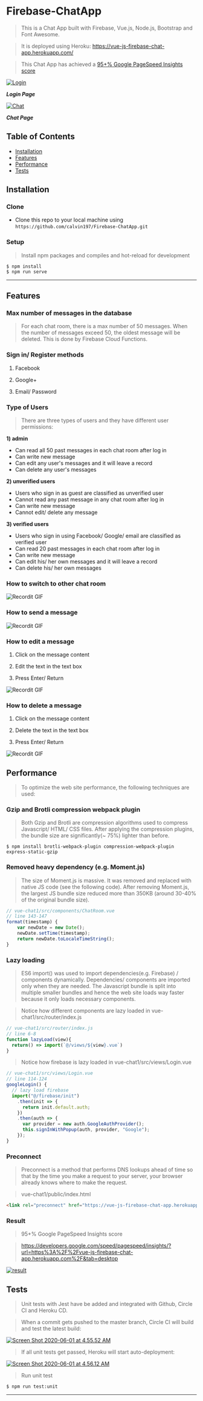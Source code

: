 # Firebase-ChatApp

> This is a Chat App built with Firebase, Vue.js, Node.js, Bootstrap and Font Awesome.

> It is deployed using Heroku: <a href="https://vue-js-firebase-chat-app.herokuapp.com/">https://vue-js-firebase-chat-app.herokuapp.com/</a>

> This Chat App has achieved a <a href="https://developers.google.com/speed/pagespeed/insights/?url=https%3A%2F%2Fvue-js-firebase-chat-app.herokuapp.com%2F&tab=desktop">95+% Google PageSpeed Insights score </a>

<a href="https://www.flickr.com/photos/188674698@N05/49957567913/in/dateposted-public/"><img src="https://live.staticflickr.com/65535/49957567913_85dce131be_b.jpg" title="Login"></a>

***Login Page***

<a href="https://www.flickr.com/photos/188674698@N05/49958065786/in/dateposted-public/"><img src="https://live.staticflickr.com/65535/49958065786_73651d02c1_b.jpg" title="Chat"></a>

***Chat Page***

## Table of Contents

- [Installation](#installation)
- [Features](#features)
- [Performance](#performance)
- [Tests](#tests)

## Installation

### Clone

- Clone this repo to your local machine using `https://github.com/calvin197/Firebase-ChatApp.git`

### Setup

> Install npm packages and compiles and hot-reload for development

```shell
$ npm install
$ npm run serve

```

---

## Features

### Max number of messages in the database

> For each chat room, there is a max number of 50 messages. When the number of messages exceed 50, the oldest message will be deleted. This is done by Firebase Cloud Functions.

### Sign in/ Register methods

1) Facebook

2) Google+

3) Email/ Password

### Type of Users

> There are three types of users and they have different user permissions: 

**1) admin**
- Can read all 50 past messages in each chat room after log in
- Can write new message
- Can edit any user's messages and it will leave a record
- Can delete any user's messages

**2) unverified users**
- Users who sign in as guest are classified as unverified user
- Cannot read any past message in any chat room after log in
- Can write new message
- Cannot edit/ delete any message

**3) verified users**
- Users who sign in using Facebook/ Google/ email are classified as verified user
- Can read 20 past messages in each chat room after log in
- Can write new message
- Can edit his/ her own messages and it will leave a record
- Can delete his/ her own messages

### How to switch to other chat room

![Recordit GIF](http://g.recordit.co/7tmwXgpIFw.gif)

### How to send a message

![Recordit GIF](http://g.recordit.co/ufJa2n0Kdg.gif)

### How to edit a message

1) Click on the message content

2) Edit the text in the text box

3) Press Enter/ Return

![Recordit GIF](http://g.recordit.co/gShLErgpAZ.gif)

### How to delete a message

1) Click on the message content

2) Delete the text in the text box

3) Press Enter/ Return

![Recordit GIF](http://g.recordit.co/3r7t8EcRpd.gif)

## Performance

> To optimize the web site performance, the following techniques are used: 

### Gzip and Brotli compression webpack plugin

> Both Gzip and Brotli are compression algorithms used to compress Javascript/ HTML/ CSS files. After applying the compression plugins, the bundle size are significantly(~ 75%) lighter than before. 

```shell
$ npm install brotli-webpack-plugin compression-webpack-plugin express-static-gzip

```

### Removed heavy dependency (e.g. Moment.js)

> The size of Moment.js is massive. It was removed and replaced with native JS code (see the following code). After removing Moment.js, the largest JS bundle size reduced more than 350KB (around 30-40% of the original bundle size). 

```javascript
// vue-chat1/src/components/ChatRoom.vue
// line 143-147
format(timestamp) {
    var newDate = new Date();
    newDate.setTime(timestamp);
    return newDate.toLocaleTimeString();
}
```

### Lazy loading 

> ES6 import() was used to import dependencies(e.g. Firebase) / components dynamically. Dependencies/ components are imported only when they are needed. The Javascript bundle is split into multiple smaller bundles and hence the web site loads way faster because it only loads necessary components. 

> Notice how different components are lazy loaded in vue-chat1/src/router/index.js

```javascript
// vue-chat1/src/router/index.js
// line 6-8
function lazyLoad(view){
  return() => import(`@/views/${view}.vue`)
}
```

> Notice how firebase is lazy loaded in vue-chat1/src/views/Login.vue

```javascript
// vue-chat1/src/views/Login.vue
// line 114-124
googleLogin() {
  // lazy load firebase
  import("@/firebase/init")
    .then(init => {
      return init.default.auth;
    })
    .then(auth => {
      var provider = new auth.GoogleAuthProvider();
      this.signInWithPopup(auth, provider, "Google");
    });
}
```

### Preconnect

> Preconnect is a method that performs DNS lookups ahead of time so that by the time you make a request to your server, your browser already knows where to make the request.

> vue-chat1/public/index.html

```html
<link rel="preconnect" href="https://vue-js-firebase-chat-app.herokuapp.com/">
```

### Result

> 95+% Google PageSpeed Insights score

> <a href="https://developers.google.com/speed/pagespeed/insights/?url=https%3A%2F%2Fvue-js-firebase-chat-app.herokuapp.com%2F&tab=desktop">https://developers.google.com/speed/pagespeed/insights/?url=https%3A%2F%2Fvue-js-firebase-chat-app.herokuapp.com%2F&tab=desktop</a>

<a href="https://www.flickr.com/photos/188674698@N05/49958784637/in/dateposted-public/"><img src="https://live.staticflickr.com/65535/49958784637_69785d0478_b.jpg" title="result"></a>

## Tests 

> Unit tests with Jest have be added and integrated with Github, Circle CI and Heroku CD. 

> When a commit gets pushed to the master branch, Circle CI will build and test the latest build: 

<a data-flickr-embed="true" href="https://www.flickr.com/photos/188674698@N05/49959826837/in/dateposted-public/" title="Screen Shot 2020-06-01 at 4.55.52 AM"><img src="https://live.staticflickr.com/65535/49959826837_d51268223f_b.jpg" alt="Screen Shot 2020-06-01 at 4.55.52 AM"></a>

> If all unit tests get passed, Heroku will start auto-deployment:

<a data-flickr-embed="true" href="https://www.flickr.com/photos/188674698@N05/49959545241/in/dateposted-public/" title="Screen Shot 2020-06-01 at 4.56.12 AM"><img src="https://live.staticflickr.com/65535/49959545241_a7c9671110_b.jpg" alt="Screen Shot 2020-06-01 at 4.56.12 AM"></a>

> Run unit test

```shell
$ npm run test:unit

```

---

